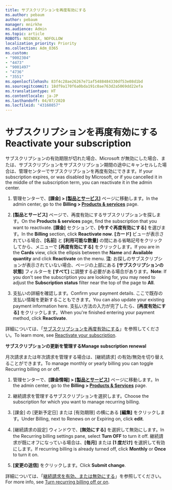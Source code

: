 ```yaml
---
title: サブスクリプションを再度有効にする
ms.author: pebaum
author: pebaum
manager: mnirkhe
ms.audience: Admin
ms.topic: article
ROBOTS: NOINDEX, NOFOLLOW
localization_priority: Priority
ms.collection: Adm_O365
ms.custom:
- "9002304"
- "4473"
- "9001497"
- "4736"
- "3551"
ms.openlocfilehash: 83f4c28ae26267e71af5488484330df53e08d1bd
ms.sourcegitcommit: 18df9a170f6a0bda191c0ae763d2a5069dd22efa
ms.translationtype: HT
ms.contentlocale: ja-JP
ms.lasthandoff: 04/07/2020
ms.locfileid: "43160857"
---
```

# <a name="reactivate-your-subscription"></a><span data-ttu-id="1b241-102">サブスクリプションを再度有効にする</span><span class="sxs-lookup"><span data-stu-id="1b241-102">Reactivate your subscription</span></span>

<span data-ttu-id="1b241-103">サブスクリプションの有効期限が切れた場合、Microsoft が無効にした場合、または、サブスクリプションをサブスクリプション期間の途中にキャンセルした場合は、管理センターでサブスクリプションを再度有効にできます。</span><span class="sxs-lookup"><span data-stu-id="1b241-103">If your subscription expires, or was disabled by Microsoft, or if you cancelled it in the middle of the subscription term, you can reactivate it in the admin center.</span></span> 

1. <span data-ttu-id="1b241-104">管理センターで、**[課金] > [[製品とサービス]](https://go.microsoft.com/fwlink/p/?linkid=842054)** ページに移動します。</span><span class="sxs-lookup"><span data-stu-id="1b241-104">In the admin center, go to the **Billing > [Products & services](https://go.microsoft.com/fwlink/p/?linkid=842054)** page.</span></span>

2. <span data-ttu-id="1b241-105">**[製品とサービス]** ページで、再度有効にするサブスクリプションを探します。</span><span class="sxs-lookup"><span data-stu-id="1b241-105">On the **Products & services** page, find the subscription that you want to reactivate.</span></span>  <span data-ttu-id="1b241-106">**[課金]** セクションで、**[今すぐ再度有効にする]** を選びます。</span><span class="sxs-lookup"><span data-stu-id="1b241-106">In the **Billing** section, click **Reactivate now**.</span></span>  <span data-ttu-id="1b241-107">**[カード]** ビューが表示されている場合、**[名前]** と **[利用可能な数量]** の間にある省略記号をクリックしてから、メニューで **[再度有効にする]** をクリックします。</span><span class="sxs-lookup"><span data-stu-id="1b241-107">If you are in the **Cards** view, click the ellipsis between the **Name** and **Available quantity** and click **Reactivate** on the menu.</span></span> <span data-ttu-id="1b241-108">**注**: お探しのサブスクリプションが表示されていない場合、ページの上部にある **[サブスクリプションの状態]** フィルターを **[すべて]** に調整する必要がある場合があります。</span><span class="sxs-lookup"><span data-stu-id="1b241-108">**Note**: If you don't see the subscription you are looking for, you may need to adjust the **Subscription status** filter near the top of the page to **All**.</span></span>

3. <span data-ttu-id="1b241-109">支払いの詳細を確認します。</span><span class="sxs-lookup"><span data-stu-id="1b241-109">Confirm your payment details.</span></span>  <span data-ttu-id="1b241-110">ここで既存の支払い情報を更新することもできます。</span><span class="sxs-lookup"><span data-stu-id="1b241-110">You can also update your existing payment information here.</span></span>  <span data-ttu-id="1b241-111">支払い方法の入力が完了したら、**[再度有効にする]** をクリックします。</span><span class="sxs-lookup"><span data-stu-id="1b241-111">When you're finished entering your payment method, click **Reactivate**.</span></span>

<span data-ttu-id="1b241-112">詳細については、「[サブスクリプションを再度有効にする](https://docs.microsoft.com/office365/admin/subscriptions-and-billing/reactivate-your-subscription)」を参照してください。</span><span class="sxs-lookup"><span data-stu-id="1b241-112">To learn more, see [Reactivate your subscription](https://docs.microsoft.com/office365/admin/subscriptions-and-billing/reactivate-your-subscription).</span></span>

<span data-ttu-id="1b241-113">**サブスクリプションの更新を管理する**</span><span class="sxs-lookup"><span data-stu-id="1b241-113">**Manage subscription renewal**</span></span>

<span data-ttu-id="1b241-114">月次請求または年次請求を管理する場合は、[継続請求] の有効/無効を切り替えることができます。</span><span class="sxs-lookup"><span data-stu-id="1b241-114">To manage monthly or yearly billing you can toggle Recurring billing on or off.</span></span>

1. <span data-ttu-id="1b241-115">管理センターで、**[課金情報] > [[製品とサービス]](https://go.microsoft.com/fwlink/p/?linkid=842054)** ページに移動します。</span><span class="sxs-lookup"><span data-stu-id="1b241-115">In the admin center, go to the **Billing > [Products & Services](https://go.microsoft.com/fwlink/p/?linkid=842054)** page.</span></span>

2. <span data-ttu-id="1b241-116">継続請求を管理するサブスクリプションを選択します。</span><span class="sxs-lookup"><span data-stu-id="1b241-116">Choose the subscription for which you want to manage recurring billing.</span></span> 

3. <span data-ttu-id="1b241-117">[課金] の [更新予定日] または [有効期限] の横にある **[編集]** をクリックします。</span><span class="sxs-lookup"><span data-stu-id="1b241-117">Under Billing, next to Renews on or Expiring on, click **edit**.</span></span>

4. <span data-ttu-id="1b241-118">[継続請求の設定] ウィンドウで、**[無効にする]** を選択して無効にします。</span><span class="sxs-lookup"><span data-stu-id="1b241-118">In the Recurring billing settings pane, select **Turn OFF** to turn it off.</span></span> <span data-ttu-id="1b241-119">継続請求が既にオフになっている場合は、**[毎月]** または **[1 度だけ]** を選択して有効にします。</span><span class="sxs-lookup"><span data-stu-id="1b241-119">If recurring billing is already turned off, click **Monthly** or **Once** to turn it on.</span></span> 

5. <span data-ttu-id="1b241-120">**[変更の送信]** をクリックします。</span><span class="sxs-lookup"><span data-stu-id="1b241-120">Click **Submit change**.</span></span>

<span data-ttu-id="1b241-121">詳細については、「[継続請求を有効、または無効にする](https://docs.microsoft.com/office365/admin/subscriptions-and-billing/renew-your-subscription#turn-recurring-billing-off-or-on)」を参照してください。</span><span class="sxs-lookup"><span data-stu-id="1b241-121">For more info, see [Turn recurring billing off or on](https://docs.microsoft.com/office365/admin/subscriptions-and-billing/renew-your-subscription#turn-recurring-billing-off-or-on).</span></span>
